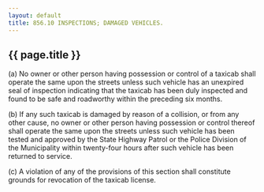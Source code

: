 ```yaml
---
layout: default 
title: 856.10 INSPECTIONS; DAMAGED VEHICLES.
---
```


{{ page.title }}
----------------

​(a) No owner or other person having possession or control of a taxicab
shall operate the same upon the streets unless such vehicle has an
unexpired seal of inspection indicating that the taxicab has been duly
inspected and found to be safe and roadworthy within the preceding six
months.

​(b) If any such taxicab is damaged by reason of a collision, or from
any other cause, no owner or other person having possession or control
thereof shall operate the same upon the streets unless such vehicle has
been tested and approved by the State Highway Patrol or the Police
Division of the Municipality within twenty-four hours after such vehicle
has been returned to service.

​(c) A violation of any of the provisions of this section shall
constitute grounds for revocation of the taxicab license.
